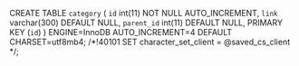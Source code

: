 CREATE TABLE `category` (
  `id` int(11) NOT NULL AUTO_INCREMENT,
  `link` varchar(300) DEFAULT NULL,
  `parent_id` int(11) DEFAULT NULL,
  PRIMARY KEY (`id`)
) ENGINE=InnoDB AUTO_INCREMENT=4 DEFAULT CHARSET=utf8mb4;
/*!40101 SET character_set_client = @saved_cs_client */;


